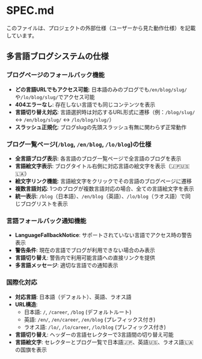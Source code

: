 # SPEC.md

このファイルは、プロジェクトの外部仕様（ユーザーから見た動作仕様）を記載しています。

## 多言語ブログシステムの仕様

### ブログページのフォールバック機能
- **どの言語URLでもアクセス可能**: 日本語のみのブログでも`/en/blog/slug/`や`/lo/blog/slug/`でアクセス可能
- **404エラーなし**: 存在しない言語でも同じコンテンツを表示
- **言語切り替え対応**: 言語選択時は対応するURL形式に遷移（例：`/blog/slug/` ↔ `/en/blog/slug/` ↔ `/lo/blog/slug/`）
- **スラッシュ正規化**: ブログslugの先頭スラッシュ有無に関わらず正常動作

### ブログ一覧ページ(`/blog`, `/en/blog`, `/lo/blog`)の仕様
- **全言語ブログ表示**: 各言語のブログ一覧ページで全言語のブログを表示
- **言語絵文字表示**: ブログタイトル右側に対応言語の絵文字を表示（🇯🇵🇺🇸🇱🇦）
- **絵文字リンク機能**: 言語絵文字をクリックでその言語のブログページに遷移
- **複数言語対応**: 1つのブログが複数言語対応の場合、全ての言語絵文字を表示
- **統一表示**: `/blog`（日本語）、`/en/blog`（英語）、`/lo/blog`（ラオス語）で同じブログリストを表示

### 言語フォールバック通知機能
- **LanguageFallbackNotice**: サポートされていない言語でアクセス時の警告表示
- **警告条件**: 現在の言語でブログが利用できない場合のみ表示
- **言語切り替え**: 警告内で利用可能言語への直接リンクを提供
- **多言語メッセージ**: 適切な言語での通知表示

### 国際化対応
- **対応言語**: 日本語（デフォルト）、英語、ラオス語
- **URL構造**: 
  - 日本語: `/`, `/career`, `/blog` (デフォルトルート)
  - 英語: `/en/`, `/en/career`, `/en/blog` (プレフィックス付き)
  - ラオス語: `/lo/`, `/lo/career`, `/lo/blog` (プレフィックス付き)
- **言語切り替え**: ヘッダーの言語セレクターで3言語間の切り替え可能
- **言語絵文字**: セレクターとブログ一覧で日本語🇯🇵、英語🇺🇸、ラオス語🇱🇦の国旗を表示
